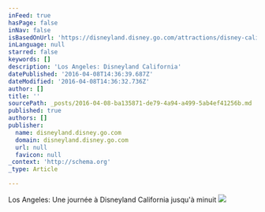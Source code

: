 ```yaml
---
inFeed: true
hasPage: false
inNav: false
isBasedOnUrl: 'https://disneyland.disney.go.com/attractions/disney-california-adventure/radiator-springs-racers/'
inLanguage: null
starred: false
keywords: []
description: 'Los Angeles: Disneyland California'
datePublished: '2016-04-08T14:36:39.687Z'
dateModified: '2016-04-08T14:36:32.736Z'
author: []
title: ''
sourcePath: _posts/2016-04-08-ba135871-de79-4a94-a499-5ab4ef41256b.md
published: true
authors: []
publisher:
  name: disneyland.disney.go.com
  domain: disneyland.disney.go.com
  url: null
  favicon: null
_context: 'http://schema.org'
_type: Article

---
```

Los Angeles: Une journée à Disneyland California jusqu'à minuit
![](https://secure.parksandresorts.wdpromedia.com/resize/mwImage/1/170/96/90/wdpromedia.disney.go.com/media/wdpro-assets/dlr/parks-and-tickets/attractions/disney-california-adventure/radiator-springs-racers/radiator-springs-racers-02.jpg?13052013101638)